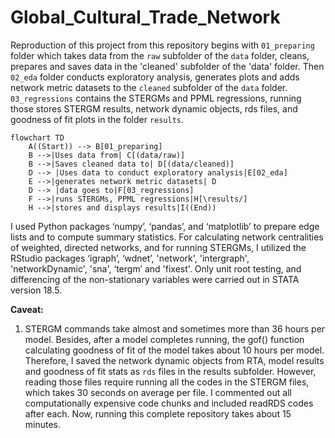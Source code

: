 # Global_Cultural_Trade_Network

Reproduction of this project from this repository begins with `01_preparing` folder which takes data from the `raw` subfolder of the `data` folder, cleans, prepares and saves data in the 'cleaned' subfolder of the 'data' folder. Then `02_eda` folder conducts exploratory analysis, generates plots and adds network metric datasets to the `cleaned` subfolder of the `data` folder. `03_regressions` contains the STERGMs and PPML regressions, running those stores STERGM results, network dynamic objects, rds files, and goodness of fit plots in the folder `results`.

```mermaid
flowchart TD
    A((Start)) --> B[01_preparing]
    B -->|Uses data from| C[(data/raw)]
    B -->|Saves cleaned data to| D[(data/cleaned)]
    D --> |Uses data to conduct exploratory analysis|E[02_eda]
    E -->|generates network metric datasets| D
    D --> |data goes to|F[03_regressions]
    F -->|runs STERGMs, PPML regressions|H[\results/]
    H -->|stores and displays results|I((End))
```
I used Python packages ‘numpy’, ‘pandas’, and ‘matplotlib’ to prepare edge lists and to compute summary statistics. For calculating network centralities of weighted, directed networks, and for running STERGMs, I utilized the RStudio packages ‘igraph’, ‘wdnet’, 'network', 'intergraph', 'networkDynamic', 'sna', ‘tergm’ and 'fixest'. Only unit root testing, and differencing of the non-stationary variables  were carried out in STATA version 18.5.

**Caveat:** 
1. STERGM commands take almost and sometimes more than 36 hours per model. Besides, after a model completes running, the gof() function calculating goodness of fit of the model takes about 10 hours per model. Therefore, I saved the network dynamic objects from RTA, model results and goodness of fit stats as `rds` files in the results subfolder. However, reading those files require running all the codes in the STERGM files, which takes 30 seconds on average per file. I commented out all computationally expensive code chunks and included readRDS codes after each. Now, running this complete repository takes about 15 minutes. 

